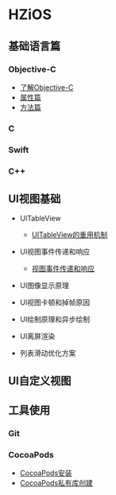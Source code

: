 # HZiOS

## 基础语言篇
 
### Objective-C 
 
 + [了解Objective-C ](https://github.com/huaTJ0210/HZiOS/blob/master/基础-语言篇/Objective-C/Effective-ObjectiveC/了解objective-C.md)
 + [属性篇](https://github.com/huaTJ0210/HZiOS/blob/master/基础-语言篇/Objective-C/Effective-ObjectiveC/属性篇.md)
 + [方法篇](https://github.com/huaTJ0210/HZiOS/blob/master/基础-语言篇/Objective-C/Effective-ObjectiveC/方法篇.md)
 
 ### C
 
 ### Swift
 
 ### C++
 
 ## UI视图基础 
 
  + UITableView  
  
    - [UITableView的重用机制](https://github.com/huaTJ0210/HZiOS/blob/master/知识模块/HZUIKIT/HZUIKIT/UITableView/UITableView的重用机制/UITableView的重用机制.md)    
  + UI视图事件传递和响应   
  
    - [视图事件传递和响应](https://raw.githubusercontent.com/huaTJ0210/HZiOS/master/知识模块/8-UI视图/视图事件传递和响应.jpeg) 
    
  + UI图像显示原理
  + UI视图卡顿和掉帧原因
  + UI绘制原理和异步绘制
  + UI离屏渲染
  + 列表滑动优化方案
  
  ## UI自定义视图
 
 ## 工具使用
 
 ### Git
 
 ### CocoaPods
 + [CocoaPods安装](https://github.com/huaTJ0210/HZiOS/blob/master/工具使用/Cocoapods/CocoaPods创建.md)
 + [CocoaPods私有库创建](https://github.com/huaTJ0210/HZiOS/blob/master/工具使用/Cocoapods/cocoaPod私有库.md)
